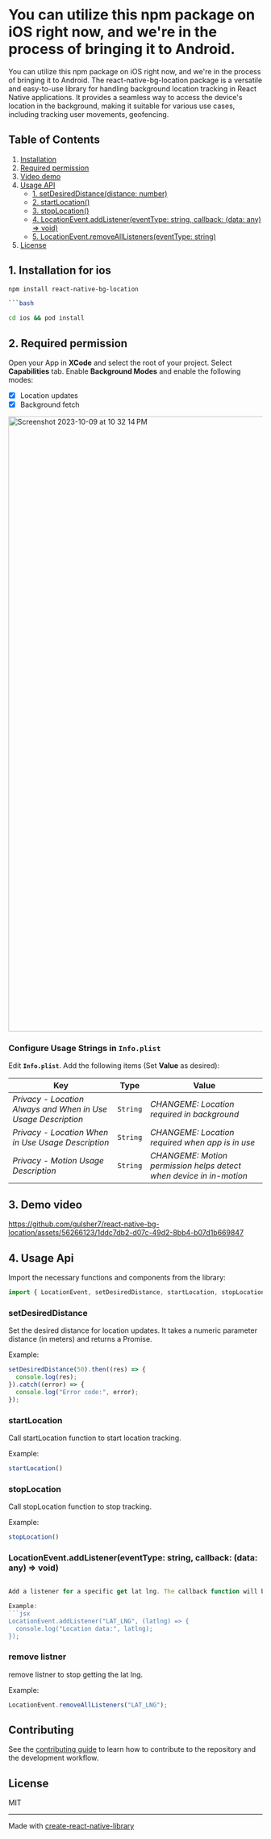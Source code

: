 # You can utilize this npm package on iOS right now, and we're in the process of bringing it to Android.

You can utilize this npm package on iOS right now, and we're in the process of bringing it to Android.
The react-native-bg-location package is a versatile and easy-to-use library for handling background location tracking in React Native applications. It provides a seamless way to access the device's location in the background, making it suitable for various use cases, including tracking user movements, geofencing.

## Table of Contents

1. [Installation](#installation)
2. [Required permission](#permissions)
3. [Video demo](#videodemo)
4. [Usage API](#api)
    - [1. setDesiredDistance(distance: number)](#1-setDesiredDistance)
    - [2. startLocation()](#2-startLocation)
    - [3. stopLocation()](#3-stopLocation)
    - [4. LocationEvent.addListener(eventType: string, callback: (data: any) => void)](#4-LocationEvent.addListener)
    - [5. LocationEvent.removeAllListeners(eventType: string)](#5-LocationEvent.removeAllListeners)
6. [License](#license)
   

## 1. Installation for ios 

```sh
npm install react-native-bg-location

```bash

cd ios && pod install

```

## 2. Required permission

Open your App in **XCode** and select the root of your project.  Select **Capabilities** tab.  Enable **Background Modes** and enable the following modes:

- [x] Location updates
- [x] Background fetch

<img width="1219" alt="Screenshot 2023-10-09 at 10 32 14 PM" src="https://github.com/gulsher7/react-native-bg-location/assets/56266123/4c98333f-6992-466d-bab2-c66116d49822">

### Configure Usage Strings in `Info.plist`

Edit **`Info.plist`**.  Add the following items (Set **Value** as desired):

| Key | Type | Value |
|-----|-------|-------------|
| *Privacy - Location Always and When in Use Usage Description* | `String` | *CHANGEME: Location required in background* |
| *Privacy - Location When in Use Usage Description* | `String` | *CHANGEME: Location required when app is in use* |
| *Privacy - Motion Usage Description* | `String` | *CHANGEME: Motion permission helps detect when device in in-motion* |


## 3. Demo video 

https://github.com/gulsher7/react-native-bg-location/assets/56266123/1ddc7db2-d07c-49d2-8bb4-b07d1b669847

## 4. Usage Api 

Import the necessary functions and components from the library:

```jsx
import { LocationEvent, setDesiredDistance, startLocation, stopLocation } from 'react-native-bg-location';
```

### setDesiredDistance

Set the desired distance for location updates. It takes a numeric parameter distance (in meters) and returns a Promise.

Example: 
```jsx
setDesiredDistance(50).then((res) => {
  console.log(res);
}).catch((error) => {
  console.log("Error code:", error);
});
```

### startLocation

Call startLocation function to start location tracking.

Example: 
```jsx
startLocation()
```

### stopLocation

Call stopLocation function to stop tracking.

Example: 
```jsx
stopLocation()
```

### LocationEvent.addListener(eventType: string, callback: (data: any) => void)

```jsx

Add a listener for a specific get lat lng. The callback function will be called whenever the location changed.

Example: 
```jsx
LocationEvent.addListener("LAT_LNG", (latlng) => {
  console.log("Location data:", latlng);
});
```

### remove listner

remove listner to stop getting the lat lng.

Example: 
```jsx
LocationEvent.removeAllListeners("LAT_LNG");
```


## Contributing

See the [contributing guide](CONTRIBUTING.md) to learn how to contribute to the repository and the development workflow.

## License

MIT

---

Made with [create-react-native-library](https://github.com/callstack/react-native-builder-bob)
